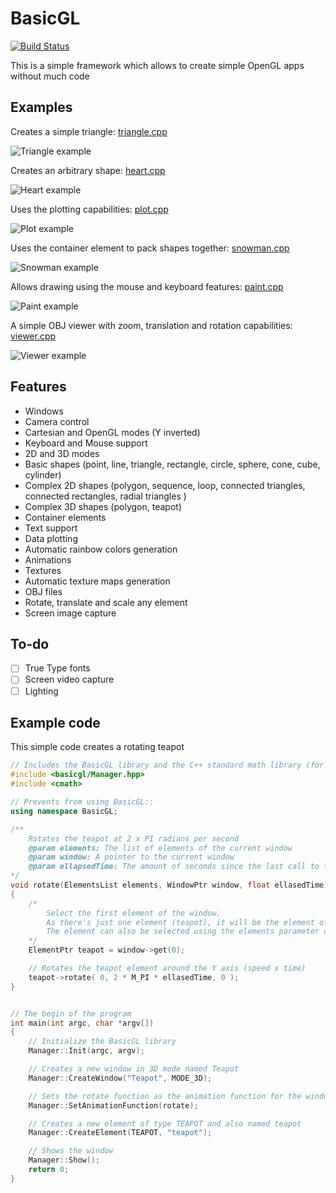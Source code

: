 # BasicGL
[![Build Status](https://travis-ci.com/AlexanderSilvaB/BasicGL.svg?branch=master)](https://travis-ci.com/AlexanderSilvaB/BasicGL)

This is a simple framework which allows to create simple OpenGL apps without much code 

## Examples
Creates a simple triangle: [triangle.cpp](src/examples/triangle.cpp)

![Triangle example](docs/images/triangle.PNG?raw=true "Triangle")

Creates an arbitrary shape: [heart.cpp](src/examples/heart.cpp)

![Heart example](docs/images/heart.PNG?raw=true "Heart")

Uses the plotting capabilities: [plot.cpp](src/examples/plot.cpp)

![Plot example](docs/images/plot.PNG?raw=true "Plot")

Uses the container element to pack shapes together: [snowman.cpp](src/examples/snowman.cpp)

![Snowman example](docs/images/snowman.PNG?raw=true "Snowman")

Allows drawing using the mouse and keyboard features: [paint.cpp](src/examples/paint.cpp)

![Paint example](docs/images/paint.PNG?raw=true "Paint")

A simple OBJ viewer with zoom, translation and rotation capabilities: [viewer.cpp](src/examples/viewer.cpp)

![Viewer example](docs/images/viewer.PNG?raw=true "Viewer")

## Features
* Windows
* Camera control
* Cartesian and OpenGL modes (Y inverted)
* Keyboard and Mouse support
* 2D and 3D modes
* Basic shapes (point, line, triangle, rectangle, circle, sphere, cone, cube, cylinder)
* Complex 2D shapes (polygon, sequence, loop, connected triangles, connected rectangles, radial triangles )
* Complex 3D shapes (polygon, teapot)
* Container elements
* Text support
* Data plotting
* Automatic rainbow colors generation
* Animations
* Textures
* Automatic texture maps generation
* OBJ files
* Rotate, translate and scale any element
* Screen image capture

## To-do
- [ ] True Type fonts
- [ ] Screen video capture
- [ ] Lighting

## Example code
This simple code creates a rotating teapot
```cpp
// Includes the BasicGL library and the C++ standard math library (for M_PI)
#include <basicgl/Manager.hpp>
#include <cmath>

// Prevents from using BasicGL::
using namespace BasicGL;

/** 
    Rotates the teapot at 2 x PI radians per second
    @param elements: The list of elements of the current window
    @param window: A pointer to the current window
    @param ellapsedTime: The amount of seconds since the last call to this funcion 
*/
void rotate(ElementsList elements, WindowPtr window, float ellasedTime)
{
    /* 
        Select the first element of the window.
        As there's just one element (teapot), it will be the element of index = 0
        The element can also be selected using the elements parameter or the find function of the window
    */
    ElementPtr teapot = window->get(0);

    // Rotates the teapot element around the Y axis (speed x time)
    teapot->rotate( 0, 2 * M_PI * ellasedTime, 0 );
}


// The begin of the program
int main(int argc, char *argv[])
{
    // Initialize the BasicGL library
    Manager::Init(argc, argv);

    // Creates a new window in 3D mode named Teapot
    Manager::CreateWindow("Teapot", MODE_3D);

    // Sets the rotate function as the animation function for the window
    Manager::SetAnimationFunction(rotate);

    // Creates a new element of type TEAPOT and also named teapot
    Manager::CreateElement(TEAPOT, "teapot");

    // Shows the window
    Manager::Show();
    return 0;
}
```